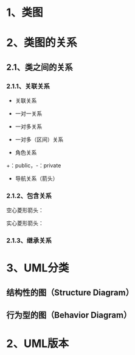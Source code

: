 # 1、类图



# 2、类图的关系
## 2.1、类之间的关系

### 2.1.1、关联关系
- 关联关系

- 一对一关系

- 一对多关系

- 一对多（区间）关系

- 角色关系
  
+：public，-：private

- 导航关系（箭头）

### 2.1.2、包含关系

空心菱形箭头：

实心菱形箭头：

### 2.1.3、继承关系


# 3、UML分类

## 结构性的图（Structure Diagram）



## 行为型的图（Behavior Diagram）



# 2、UML版本